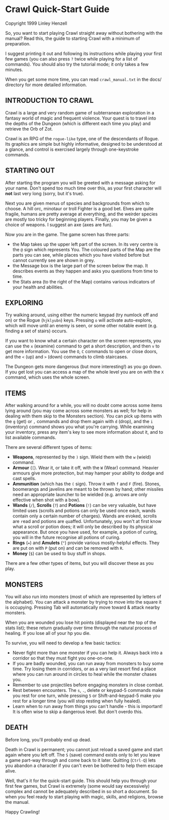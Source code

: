 Crawl Quick-Start Guide
=======================

Copyright 1999 Linley Henzell


So, you want to start playing Crawl straight away without bothering with the
manual? Read this, the guide to starting Crawl with a minimum of preparation.

I suggest printing it out and following its instructions while playing your
first few games (you can also press `?` twice while playing for a list of
commands). You should also try the tutorial mode; it only takes a few
minutes.

When you get some more time, you can read `crawl_manual.txt` in the docs/
directory for more detailed information.

INTRODUCTION TO CRAWL
---------------------

Crawl is a large and very random game of subterranean exploration in a fantasy
world of magic and frequent violence. Your quest is to travel into the depths
of the Dungeon (which is different each time you play) and retrieve the Orb of
Zot.

Crawl is an RPG of the `rogue-like` type, one of the descendants of Rogue. Its
graphics are simple but highly informative, designed to be understood at a
glance, and control is exercised largely through one-keystroke commands.

STARTING OUT
------------

After starting the program you will be greeted with a message asking for your
name. Don't spend too much time over this, as your first character will **not**
last very long (sorry, but it's true).

Next you are given menus of species and backgrounds from which to choose.
A hill orc, minotaur or troll Fighter is a good bet. Elves are quite fragile,
humans are pretty average at everything, and the weirder species are mostly
too tricky for beginning players. Finally, you may be given a choice of
weapons. I suggest an axe (axes are fun).

Now you are in the game. The game screen has three parts:

 - the Map takes up the upper left part of the screen. In its very centre is
   the `@` sign which represents You. The coloured parts of the Map are the
   parts you can see, while places which you have visited before but cannot
   currently see are shown in grey.
 - the Message box is the large part of the screen below the map. It describes
   events as they happen and asks you questions from time to time.
 - the Stats area (to the right of the Map) contains various indicators of
   your health and abilities.

EXPLORING
---------

Try walking around, using either the numeric keypad (try numlock off and on) or
the Rogue (`hjklyubn`) keys. Pressing `o` will activate auto-explore, which will
move until an enemy is seen, or some other notable event (e.g. finding a set of
stairs) occurs.

If you want to know what a certain character on the screen represents, you can
use the `x` (examine) command to get a short description, and then `v` to get
more information. You use the `O`, `C` commands to open or close doors, and the
`<` (up) and `>` (down) commands to climb staircases.

The Dungeon gets more dangerous (but more interesting!) as you go down. If you
get lost you can access a map of the whole level you are on with the `X`
command, which uses the whole screen.

ITEMS
-----

After walking around for a while, you will no doubt come across some items
lying around (you may come across some monsters as well; for help in dealing
with them skip to the Monsters section). You can pick up items with the `g`
(get) or `,` commands and drop them again with `d` (drop), and the `i`
(inventory) command shows you what you're carrying. While examining your
inventory, press any item's key to see more information about it, and to list
available commands.

There are several different types of items:

 - **Weapons**, represented by the `)` sign. Wield them with the `w` (wield)
   command.
 - **Armour** (`[`). Wear it, or take it off, with the `W` (Wear) command.
   Heavier armours give more protection, but may hamper your ability to dodge
   and cast spells.
 - **Ammunition** (which has the `(` sign). Throw it with `f` and `F` (fire).
   Stones, boomerangs and javelins are meant to be thrown by hand; other
   missiles need an appropriate launcher to be wielded (e.g. arrows are only
   effective when shot with a bow).
 - **Wands** (`/`), **Scrolls** (`?`) and **Potions** (`!`) can be very
   valuable, but have limited uses (scrolls and potions can only be used once
   each, wands contain only a certain number of charges). Wands are e`V`oked,
   scrolls are `r`ead and potions are `q`uaffed. Unfortunately, you won't at
   first know what a scroll or potion does; it will only be described by its
   physical appearance. But once you have used, for example, a potion of curing,
   you will in the future recognise all potions of curing.
 - **Rings** (`=`) and **Amulets** (`"`) provide various mostly-helpful effects.
   They are put on with `P` (put on) and can be removed with `R`.
 - **Money** (`$`) can be used to buy stuff in shops.

There are a few other types of items, but you will discover these as you play.

MONSTERS
--------

You will also run into monsters (most of which are represented by letters of
the alphabet). You can attack a monster by trying to move into the square it
is occupying. Pressing Tab will automatically move toward & attack nearby
monsters.

When you are wounded you lose hit points (displayed near the top of the stats
list); these return gradually over time through the natural process of
healing. If you lose all of your hp you die.

To survive, you will need to develop a few basic tactics:

 - Never fight more than one monster if you can help it. Always back into a
   corridor so that they must fight you one-on-one.
 - If you are badly wounded, you can run away from monsters to buy some time.
   Try losing them in corridors, or as a very last resort find a place where
   you can run around in circles to heal while the monster chases you.
 - Remember to use projectiles before engaging monsters in close combat.
 - Rest between encounters. The `s`, `.`, delete or keypad-5 commands make you
   rest for one turn, while pressing `5` or Shift-and-keypad-5 make you rest
   for a longer time (you will stop resting when fully healed).
 - Learn when to run away from things you can't handle - this is important!
   It is often wise to skip a dangerous level. But don't overdo this.

DEATH
-----

Before long, you'll probably end up dead.

Death in Crawl is permanent; you cannot just reload a saved game and start
again where you left off. The `S` (save) command exists only to let you leave
a game part-way through and come back to it later. Quitting (`Ctrl-Q`) lets
you abandon a character if you can't even be bothered to help them escape alive.

Well, that's it for the quick-start guide. This should help you through your
first few games, but Crawl is extremely (some would say excessively) complex
and cannot be adequately described in so short a document. So when you feel
ready to start playing with magic, skills, and religions, browse the manual.

Happy Crawling!

